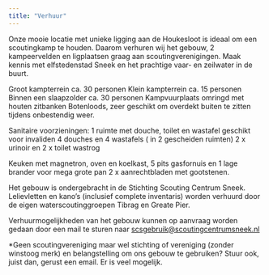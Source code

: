 ```yaml
---
title: "Verhuur"
---
```


Onze mooie locatie met unieke ligging aan de Houkesloot is ideaal om een scoutingkamp te houden. Daarom verhuren wij het gebouw, 2 kampeervelden en ligplaatsen graag aan scoutingverenigingen.
Maak kennis met elfstedenstad Sneek en het prachtige vaar- en zeilwater in de buurt.  

Groot kampterrein ca. 30 personen
Klein kampterrein ca. 15 personen
Binnen een slaapzolder ca. 30 personen
Kampvuurplaats omringd met houten zitbanken
Botenloods, zeer geschikt om overdekt buiten te zitten tijdens onbestendig weer.

Sanitaire voorzieningen: 1 ruimte met douche, toilet en wastafel geschikt voor invaliden
4 douches en 4 wastafels ( in 2 gescheiden ruimten)
2 x urinoir en 2 x toilet
wastrog

Keuken met magnetron, oven en koelkast, 5 pits gasfornuis en 1 lage brander voor mega grote pan
2 x aanrechtbladen met gootstenen.

Het gebouw is ondergebracht in de Stichting Scouting Centrum Sneek. Lelievletten en kano’s (inclusief complete inventaris) worden verhuurd door de eigen waterscoutinggroepen Tibrag en Greate Pier.

Verhuurmogelijkheden van het gebouw kunnen op aanvraag worden gedaan door een mail te sturen naar scsgebruik@scoutingcentrumsneek.nl

*Geen scoutingvereniging maar wel stichting of vereniging (zonder winstoog merk) en belangstelling om ons gebouw te gebruiken? Stuur ook, juist dan, gerust een email. Er is veel mogelijk. 
